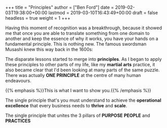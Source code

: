 +++
title = "Principles"
author = ["Ben Ford"]
date = 2019-02-03T19:38:00+00:00
lastmod = 2019-03-10T16:43:49+00:00
draft = false
headless = true
weight = 1
+++

Having this moment of recognition was a breakthrough, because it showed me that
once you are able to translate something from one domain to another and keep the
essence of why it works, you have your hands on a fundamental principle. This is
nothing new. The famous swordsman Musashi knew this way back in the 1600s:

The disparate lessons started to merge into **principles**. As I began to apply
these principles to other parts of my life, like my **martial arts** practice, it
also became clear that I'd been looking at many parts of the same puzzle. There
was actually **ONE PRINCIPLE** at the centre of many human endeavours.

{{% emphasis %}}This is what I want to show you.{{% /emphasis %}}

The single principle that's you must understand to achieve the **operational
excellence** that every business needs to **thrive** and **scale**.

The single principle that unites the 3 pillars of **PURPOSE** **PEOPLE** and **PRACTICES**

<a id="orgf339442"></a>

